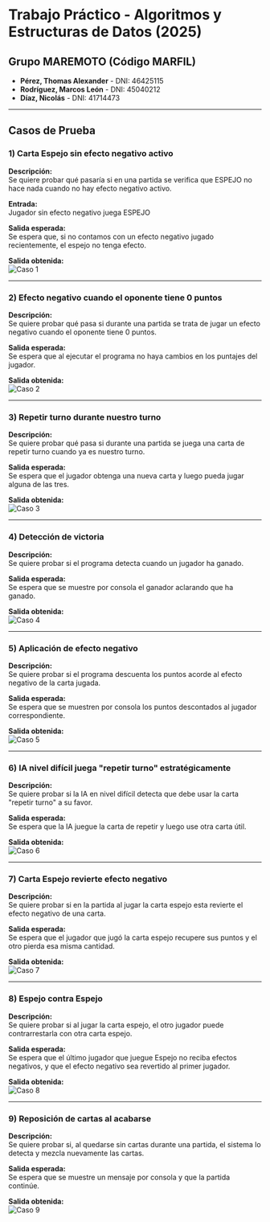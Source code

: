 # Trabajo Práctico - Algoritmos y Estructuras de Datos (2025)

## Grupo MAREMOTO (Código MARFIL)
- **Pérez, Thomas Alexander** - DNI: 46425115  
- **Rodríguez, Marcos León** - DNI: 45040212  
- **Díaz, Nicolás** - DNI: 41714473  

---

## Casos de Prueba

### 1) Carta Espejo sin efecto negativo activo
**Descripción:**  
Se quiere probar qué pasaría si en una partida se verifica que ESPEJO no hace nada cuando no hay efecto negativo activo.  

**Entrada:**  
Jugador sin efecto negativo juega ESPEJO  

**Salida esperada:**  
Se espera que, si no contamos con un efecto negativo jugado recientemente, el espejo no tenga efecto.  

**Salida obtenida:**  
![Caso 1](fotoPruebas/foto1.jpg)

---

### 2) Efecto negativo cuando el oponente tiene 0 puntos
**Descripción:**  
Se quiere probar qué pasa si durante una partida se trata de jugar un efecto negativo cuando el oponente tiene 0 puntos.  

**Salida esperada:**  
Se espera que al ejecutar el programa no haya cambios en los puntajes del jugador.  

**Salida obtenida:**  
![Caso 2](fotoPruebas/foto2.jpg)

---

### 3) Repetir turno durante nuestro turno
**Descripción:**  
Se quiere probar qué pasa si durante una partida se juega una carta de repetir turno cuando ya es nuestro turno.  

**Salida esperada:**  
Se espera que el jugador obtenga una nueva carta y luego pueda jugar alguna de las tres.  

**Salida obtenida:**  
![Caso 3](fotoPruebas/foto3.jpg)

---

### 4) Detección de victoria
**Descripción:**  
Se quiere probar si el programa detecta cuando un jugador ha ganado.  

**Salida esperada:**  
Se espera que se muestre por consola el ganador aclarando que ha ganado.  

**Salida obtenida:**  
![Caso 4](fotoPruebas/foto4.jpg)

---

### 5) Aplicación de efecto negativo
**Descripción:**  
Se quiere probar si el programa descuenta los puntos acorde al efecto negativo de la carta jugada.  

**Salida esperada:**  
Se espera que se muestren por consola los puntos descontados al jugador correspondiente.  

**Salida obtenida:**  
![Caso 5](fotoPruebas/foto5.jpg)

---

### 6) IA nivel difícil juega "repetir turno" estratégicamente
**Descripción:**  
Se quiere probar si la IA en nivel difícil detecta que debe usar la carta "repetir turno" a su favor.  

**Salida esperada:**  
Se espera que la IA juegue la carta de repetir y luego use otra carta útil.  

**Salida obtenida:**  
![Caso 6](fotoPruebas/foto6.jpg)

---

### 7) Carta Espejo revierte efecto negativo
**Descripción:**  
Se quiere probar si en la partida al jugar la carta espejo esta revierte el efecto negativo de una carta.  

**Salida esperada:**  
Se espera que el jugador que jugó la carta espejo recupere sus puntos y el otro pierda esa misma cantidad.  

**Salida obtenida:**  
![Caso 7](fotoPruebas/foto7.jpg)

---

### 8) Espejo contra Espejo
**Descripción:**  
Se quiere probar si al jugar la carta espejo, el otro jugador puede contrarrestarla con otra carta espejo.  

**Salida esperada:**  
Se espera que el último jugador que juegue Espejo no reciba efectos negativos, y que el efecto negativo sea revertido al primer jugador.  

**Salida obtenida:**  
![Caso 8](fotoPruebas/foto8.jpg)

---

### 9) Reposición de cartas al acabarse
**Descripción:**  
Se quiere probar si, al quedarse sin cartas durante una partida, el sistema lo detecta y mezcla nuevamente las cartas.  

**Salida esperada:**  
Se espera que se muestre un mensaje por consola y que la partida continúe.  

**Salida obtenida:**  
![Caso 9](fotoPruebas/foto9.jpg)
